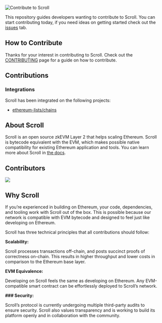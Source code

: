 ![Contribute to Scroll](./assets/banner.png)

This repository guides developers wanting to contribute to Scroll. You can start contributing today, if you need ideas on getting started check out the [issues](https://github.com/scroll-tech/contribute/issues) tab.

## How to Contribute

Thanks for your interest in contributing to Scroll. Check out the [CONTRIBUTING](https://github.com/scroll-tech/contribute/blob/main/CONTRIBUTING.md) page for a guide on how to contribute.

## Contributions

### Integrations

Scroll has been integrated on the following projects:

- [ethereum-lists/chains](https://github.com/ethereum-lists/chains/)

## About Scroll

Scroll is an open source zkEVM Layer 2 that helps scaling Ethereum. Scroll is bytecode equivalent with the EVM, which makes possible native compatibility for existing Ethereum application and tools. You can learn more about Scroll in [the docs](https://guide.scroll.io/).

## Contributors
<a href="https://github.com/scroll-tech/contribute-to-scroll/graphs/contributors">
  <img src="https://contrib.rocks/image?repo=scroll-tech/contribute-to-scroll" />
</a>

## Why Scroll

If you’re experienced in building on Ethereum, your code, dependencies, and tooling work with Scroll out of the box. This is possible because our network is compatible with EVM bytecode and designed to feel just like developing on Ethereum.

Scroll has three technical principles that all contributions should follow:

**Scalability:**

Scroll processes transactions off-chain, and posts succinct proofs of correctness on-chain. This results in higher throughput and lower costs in comparison to the Ethereum base layer.


**EVM Equivalence:**

Developing on Scroll feels the same as developing on Ethereum. Any EVM-compatible smart contract can be effortlessly deployed to Scroll’s network.


**### Security:**

Scroll’s protocol is currently undergoing multiple third-party audits to ensure security. Scroll also values transparency and is working to build its platform openly and in collaboration with the community.